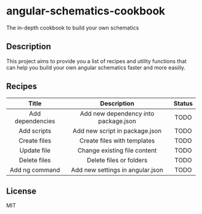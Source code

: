 # angular-schematics-cookbook

The in-depth cookbook to build your own schematics

## Description

This project aims to provide you a list of recipes and utility functions that can help you build your own angular schematics faster and more easiily.

## Recipes

| Title | Description | Status |
|:---:|:---:|:---:|
| Add dependencies | Add new dependency into package.json | TODO |
| Add scripts | Add new script in package.json | TODO |
| Create files | Create files with templates | TODO |
| Update file | Change existing file content | TODO |
| Delete files | Delete files or folders | TODO |
| Add ng command | Add new settings in angular.json | TODO |

## License

MIT